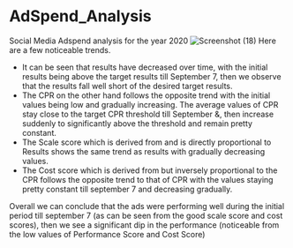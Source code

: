 # AdSpend_Analysis
Social Media Adspend analysis for the year 2020
![Screenshot (18)](https://user-images.githubusercontent.com/83657016/219497942-622c3b2a-e903-4b8b-8c23-d81143590473.png)
Here are a few noticeable trends.
- It can be seen that results have decreased over time, with the initial results being above the target results till September 7, then we observe that the results fall well short of the desired target results.
- The CPR on the other hand follows the opposite trend with the initial values being low and gradually increasing. The average values of CPR stay close to the target CPR threshold till September &, then increase suddenly to significantly above the threshold and remain pretty constant.
- The Scale score which is derived from and is directly proportional to Results shows the same trend as results with gradually decreasing values.
- The Cost score which is derived from but inversely proportional to the CPR follows the opposite trend to that of CPR with the values staying pretty constant till september 7 and decreasing gradually.

Overall we can conclude that the ads were performing well during the initial period till september 7 (as can be seen from the good scale score and cost scores), then we see a significant dip in the performance (noticeable from the low values of Performance Score and Cost Score)
